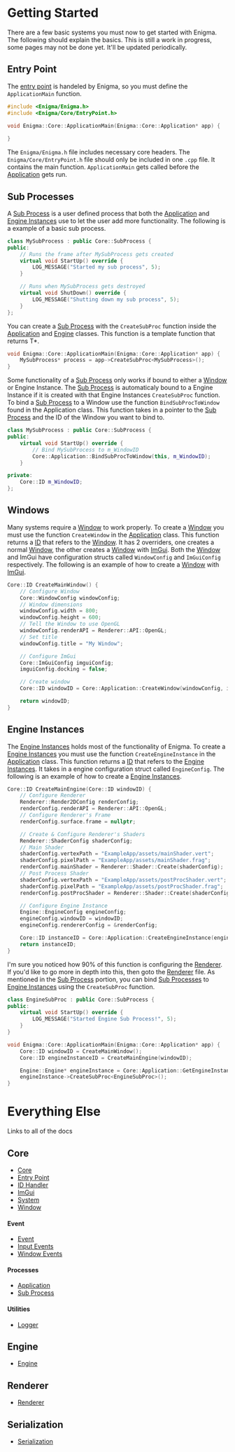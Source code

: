 # Getting Started
There are a few basic systems you must now to get started with Enigma. The following should explain the basics.
This is still a work in progress, some pages may not be done yet. It'll be updated periodically.
## Entry Point
The [entry point](Core/EntryPoint.md) is handeled by Enigma, so you must define the `ApplicationMain` function.
```C++
#include <Enigma/Enigma.h>
#include <Enigma/Core/EntryPoint.h>

void Enigma::Core::ApplicationMain(Enigma::Core::Application* app) {
	
}
```
The `Enigma/Enigma.h` file includes necessary core headers.
The `Enigma/Core/EntryPoint.h` file should only be included in one `.cpp` file. It contains the main function.
`ApplicationMain` gets called before the [Application](Core/Process/Application.md) gets run.

## Sub Processes
A [Sub Process](Core/Process/SubProcess.md) is a user defined process that both the [Application](Core/Process/Application.md) and [Engine Instances](Engine/Engine.md) use to let the user add more functionality.
The following is a example of a basic sub process.
```C++
class MySubProcess : public Core::SubProcess {
public:
    // Runs the frame after MySubProcess gets created
    virtual void StartUp() override {
        LOG_MESSAGE("Started my sub process", 5);
    }

    // Runs when MySubProcess gets destroyed
    virtual void ShutDown() override {
        LOG_MESSAGE("Shutting down my sub process", 5);
    }
};
```
You can create a [Sub Process](Core/Process/SubProcess.md/#sub-process) with the `CreateSubProc` function inside the [Application](Core/Process/Application.md) and [Engine](Engine/Engine.md) classes. This function is a template function that returns T*.
```C++
void Enigma::Core::ApplicationMain(Enigma::Core::Application* app) {
    MySubProcess* process = app->CreateSubProc<MySubProcess>();
}
```
Some functionality of a [Sub Process](Core/Process/SubProcess.md/#sub-process) only works if bound to either a [Window](Core/Window.md) or Engine Instance. The [Sub Process](Core/Process/SubProcess.md/#sub-process) is automaticaly bound to a Engine Instance if it is created with that Engine Instances `CreateSubProc` function.
To bind a [Sub Process](Core/Process/SubProcess.md/#sub-process) to a Window use the function `BindSubProcToWindow` found in the Application class. This function takes in a pointer to the [Sub Process](Core/Process/SubProcess.md/#sub-process) and the ID of the Window you want to bind to.
```C++
class MySubProcess : public Core::SubProcess {
public:
    virtual void StartUp() override {
        // Bind MySubProcess to m_WindowID
        Core::Application::BindSubProcToWindow(this, m_WindowID);
    }

private:
    Core::ID m_WindowID;
};
```
## Windows
Many systems require a [Window](Core/Window.md) to work properly. To create a [Window](Core/Window.md) you must use the function `CreateWindow` in the [Application](Core/Process/Application.md) class. This function returns a [ID](Core/IdHandler.md/#id-struct) that refers to the [Window](Core/Window.md). It has 2 overriders, one creates a normal [Window](Core/Window.md), the other creates a [Window](Core/Window.md) with [ImGui](Core/ImGui.md). Both the [Window](Core/Window.md) and ImGui have configuration structs called `WindowConfig` and `ImGuiConfig` respectively.
The following is an example of how to create a [Window](Core/Window.md) with [ImGui](Core/ImGui.md).
```C++
Core::ID CreateMainWindow() {
    // Configure Window
    Core::WindowConfig windowConfig;
    // Window dimensions
    windowConfig.width = 800;
    windowConfig.height = 600;
    // Tell the Window to use OpenGL
    windowConfig.renderAPI = Renderer::API::OpenGL;
    // Set title
    windowConfig.title = "My Window";

    // Configure ImGui
    Core::ImGuiConfig imguiConfig;
    imguiConfig.docking = false;

    // Create window
    Core::ID windowID = Core::Application::CreateWindow(windowConfig, imguiConfig);

    return windowID;
}
```
## Engine Instances
The [Engine Instances](Engine/Engine.md) holds most of the functionality of Enigma.
To create a [Engine Instances](Engine/Engine.md) you must use the function `CreateEngineInstance` in the [Application](Core/Process/Application.md) class. This function returns a [ID](Core/IdHandler.md/#id-struct) that refers to the [Engine Instances](Engine/Engine.md). It takes in a engine configuration struct called `EngineConfig`.
The following is an example of how to create a [Engine Instances](Engine/Engine.md).
```C++
Core::ID CreateMainEngine(Core::ID windowID) {
    // Configure Renderer
    Renderer::Render2DConfig renderConfig;
    renderConfig.renderAPI = Renderer::API::OpenGL;
    // Configure Renderer's Frame
    renderConfig.surface.frame = nullptr;

    // Create & Configure Renderer's Shaders
    Renderer::ShaderConfig shaderConfig;
    // Main Shader
    shaderConfig.vertexPath = "ExampleApp/assets/mainShader.vert";
    shaderConfig.pixelPath = "ExampleApp/assets/mainShader.frag";
    renderConfig.mainShader = Renderer::Shader::Create(shaderConfig);
    // Post Process Shader
    shaderConfig.vertexPath = "ExampleApp/assets/postProcShader.vert";
    shaderConfig.pixelPath = "ExampleApp/assets/postProcShader.frag";
    renderConfig.postProcShader = Renderer::Shader::Create(shaderConfig);

    // Configure Engine Instance
    Engine::EngineConfig engineConfig;
    engineConfig.windowID = windowID;
    engineConfig.rendererConfig = &renderConfig;

    Core::ID instanceID = Core::Application::CreateEngineInstance(engineConfig);
    return instanceID;
}
```
I'm sure you noticed how 90% of this function is configuring the [Renderer](Renderer/Renderer.md). If you'd like to go more in depth into this, then goto the [Renderer](Renderer/Renderer.md) file.
As mentioned in the [Sub Process](Core/Process/SubProcess.md/#sub-process) portion, you can bind [Sub Processes](Core/Process/SubProcess.md/#sub-process) to [Engine Instances](Engine/Engine.md) using the `CreateSubProc` function.
```C++
class EngineSubProc : public Core::SubProcess {
public:
    virtual void StartUp() override {
        LOG_MESSAGE("Started Engine Sub Process!", 5);
    }
}

void Enigma::Core::ApplicationMain(Enigma::Core::Application* app) {
    Core::ID windowID = CreateMainWindow();
    Core::ID engineInstanceID = CreateMainEngine(windowID);

    Engine::Engine* engineInstance = Core::Application::GetEngineInstance(engineInstanceID);
    engineInstance->CreateSubProc<EngineSubProc>();
}
```
# Everything Else
Links to all of the docs
## Core
- [Core](Core/Core.md)
- [Entry Point](Core/EntryPoint.md)
- [ID Handler](Core/IdHandler.md)
- [ImGui](Core/ImGui.md)
- [System](Core/System.md)
- [Window](Core/Window.md)
#### Event
- [Event](Core/Event/Event.md)
- [Input Events](Core/Event/InputEvent.md)
- [Window Events](Core/Event/WindowEvent.md)
#### Processes
- [Application](Core/Process/Application.md)
- [Sub Process](Core/Process/SubProcess.md)
#### Utilities
- [Logger](Core/Utilities/Logger.md)
## Engine
- [Engine](Engine/Engine.md)
## Renderer
- [Renderer](Renderer/Renderer.md)
## Serialization
- [Serialization](../EnigmaSerialization/EnigmaSerialization.md)